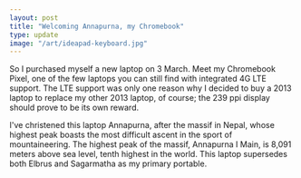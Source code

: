 ```yaml
---
layout: post
title: "Welcoming Annapurna, my Chromebook"
type: update
image: "/art/ideapad-keyboard.jpg"
---
```


So I purchased myself a new laptop on 3 March.  Meet my Chromebook
Pixel, one of the few laptops you can still find with integrated 4G LTE
support.  The LTE support was only one reason why I decided to buy a
2013 laptop to replace my other 2013 laptop, of course; the 239 ppi
display should prove to be its own reward.

I've christened this laptop Annapurna, after the massif in Nepal, whose
highest peak boasts the most difficult ascent in the sport of
mountaineering.  The highest peak of the massif, Annapurna I Main, is
8,091 meters above sea level, tenth highest in the world.  This laptop
supersedes both Elbrus and Sagarmatha as my primary portable.

